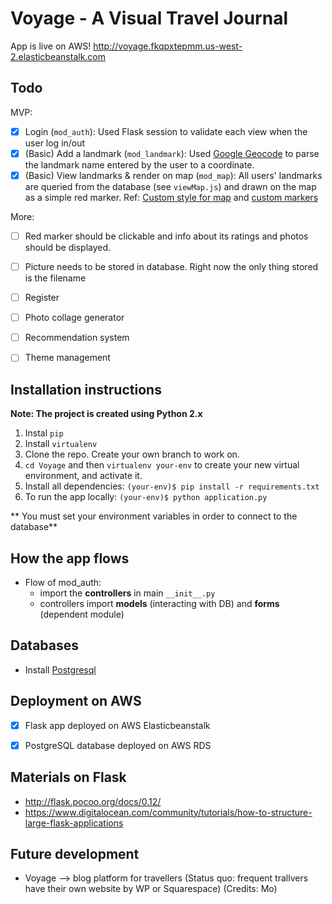 # Voyage - A Visual Travel Journal

App is live on AWS! http://voyage.fkqpxtepmm.us-west-2.elasticbeanstalk.com


## Todo

MVP: 
- [x] Login (`mod_auth`): Used Flask session to validate each view when the user log in/out
- [x] (Basic) Add a landmark (`mod_landmark`): Used [Google Geocode](https://developers.google.com/maps/documentation/geocoding/intro) to parse the landmark name entered by the user to a coordinate. 
- [x] (Basic) View landmarks & render on map (`mod_map`): All users' landmarks are queried from the database (see `viewMap.js`) and drawn on the map as a simple red marker. Ref: [Custom style for map](https://developers.google.com/maps/documentation/javascript/styling) and [custom markers](https://developers.google.com/maps/documentation/javascript/custom-markers)
   
More: 
- [ ] Red marker should be clickable and info about its ratings and photos should be displayed. 
- [ ] Picture needs to be stored in database. Right now the only thing stored is the filename
- [ ] Register
- [ ] Photo collage generator
- [ ] Recommendation system
- [ ] Theme management


## Installation instructions

**Note: The project is created using Python 2.x**

1. Instal `pip` 
1. Install `virtualenv`
1. Clone the repo. Create your own branch to work on. 
1. `cd Voyage` and then `virtualenv your-env` to create your new virtual environment, and activate it.
1. Install all dependencies: `(your-env)$ pip install -r requirements.txt`
1. To run the app locally: `(your-env)$ python application.py` 

** You must set your environment variables in order to connect to the database**


## How the app flows

- Flow of mod_auth: 
   - import the **controllers** in main `__init__.py` 
   - controllers import **models** (interacting with DB) and **forms** (dependent module)


## Databases

- Install [Postgresql](https://www.postgresql.org/)


## Deployment on AWS

- [x] Flask app deployed on AWS Elasticbeanstalk 
- [x] PostgreSQL database deployed on AWS RDS 


## Materials on Flask
- http://flask.pocoo.org/docs/0.12/
- https://www.digitalocean.com/community/tutorials/how-to-structure-large-flask-applications

## Future development
- Voyage --> blog platform for travellers (Status quo: frequent trallvers have their own website by WP or Squarespace) (Credits: Mo)